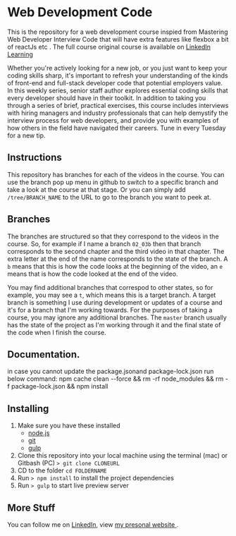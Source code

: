 # Web Development Code
This is the repository for a web development course inspied from Mastering Web Developer Interview Code that will have extra features like flexbox a bit of reactJs etc . The full course original course is available on [LinkedIn Learning](http://bit.ly/2j2L8RN)


Whether you're actively looking for a new job, or you just want to keep your coding skills sharp, it's important to refresh your understanding of the kinds of front-end and full-stack developer code that potential employers value. In this weekly series, senior staff author explores essential coding skills that every developer should have in their toolkit. In addition to taking you through a series of brief, practical exercises, this course includes interviews with hiring managers and industry professionals that can help demystify the interview process for web developers, and provide you with examples of how others in the field have navigated their careers. Tune in every Tuesday for a new tip.

## Instructions
This repository has branches for each of the videos in the course. You can use the branch pop up menu in github to switch to a specific branch and take a look at the course at that stage. Or you can simply add `/tree/BRANCH_NAME` to the URL to go to the branch you want to peek at. 

## Branches
The branches are structured so that they correspond to the videos in the course. So, for example if I name a branch `02_03b` then that branch corresponds to the second chapter and the third video in that chapter. The extra letter at the end of the name corresponds to the state of the branch. A `b` means that this is how the code looks at the beginning of the video, an `e` means that is how the code looked at the end of the video.

You may find additional branches that correspod to other states, so for example, you may see a `t`, which means this is a target branch. A target branch is something I use during development or updates of a course and it's for a branch that I'm working towards. For the purposes of taking a course, you may ignore any additional branches. The `master` branch usually has the state of the project as I'm working through it and the final state of the code when I finish the course. 

## Documentation.
in case you cannot update the package.jsonand  package-lock.json run below command:
npm cache clean --force && rm -rf node_modules && rm -f package-lock.json && npm install

## Installing
1. Make sure you have these installed
	- [node.js](http://nodejs.org/)
	- [git](http://git-scm.com/)
	- [gulp](http://gulpjs.com/)
2. Clone this repository into your local machine using the terminal (mac) or Gitbash (PC) `> git clone CLONEURL`
3. CD to the folder `cd FOLDERNAME`
4. Run `> npm install` to install the project dependencies
5. Run `> gulp` to start live preview server

## More Stuff
You can follow me on [LinkedIn](https://www.linkedin.com/in/jonathan-muamba-892a7745/), view  [my presonal website ](https://jonomuamba.co.za/).
